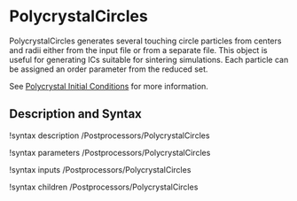 # PolycrystalCircles

PolycrystalCircles generates several touching circle particles from centers and radii either from the input file or from a separate file. This object is useful for generating ICs suitable for sintering simulations. Each particle can be assigned an order parameter from the reduced set.

See [Polycrystal Initial Conditions](ICs/PolycrystalICs.md) for more information.

## Description and Syntax

!syntax description /Postprocessors/PolycrystalCircles

!syntax parameters /Postprocessors/PolycrystalCircles

!syntax inputs /Postprocessors/PolycrystalCircles

!syntax children /Postprocessors/PolycrystalCircles
